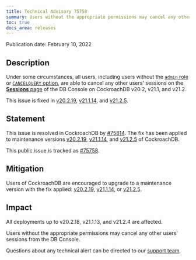```yaml
---
title: Technical Advisory 75758
summary: Users without the appropriate permissions may cancel any other users' sessions from the DB Console
toc: true
docs_area: releases 
---
```


Publication date: February 10, 2022

## Description

Under some circumstances, all users, including users without the [`admin` role](../v21.2/ui-overview.html#db-console-access) or [`CANCELQUERY` option](../v21.2/create-user.html#role-options), are able to cancel any other users' sessions on the [**Sessions** page](../v21.2/ui-sessions-page.html) of the DB Console on CockroachDB v20.2, v21.1, and v21.2.

This issue is fixed in [v20.2.19](../releases/v20.2.19.html), [v21.1.14](../releases/v21.1.14.html), and [v21.2.5](../releases/v21.2.5.html).

## Statement

This issue is resolved in CockroachDB by [#75814](https://github.com/cockroachdb/cockroach/pull/75814). The fix has been applied to maintenance versions [v20.2.19](../releases/v20.2.19.html), [v21.1.14](../releases/v21.1.14.html), and [v21.2.5](../releases/v21.2.5.html) of CockroachDB. 

This public issue is tracked as [#75758](https://github.com/cockroachdb/cockroach/issues/75758).

## Mitigation

Users of CockroachDB are encouraged to upgrade to a maintenance version with the fix applied: [v20.2.19](../releases/v20.2.19.html), [v21.1.14](../releases/v21.1.14.html), or [v21.2.5](../releases/v21.2.5.html).

## Impact

All deployments up to v20.2.18, v21.1.13, and v21.2.4 are affected.

Users without the appropriate permissions may cancel any other users' sessions from the DB Console.

Questions about any technical alert can be directed to our [support team](https://support.cockroachlabs.com/).